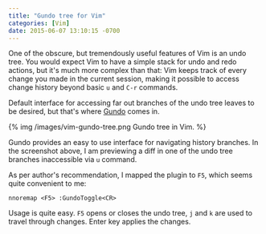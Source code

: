 ```yaml
---
title: "Gundo tree for Vim"
categories: [Vim]
date: 2015-06-07 13:10:15 -0700
---
```


One of the obscure, but tremendously useful features of Vim is an undo tree.
You would expect Vim to have a simple stack for undo and redo actions, but it's
much more complex than that: Vim keeps track of every change you made in the
current session, making it possible to access change history beyond basic `u`
and `C-r` commands.

Default interface for accessing far out branches of the undo tree leaves to be
desired, but that's where [Gundo][1] comes in.

{% img /images/vim-gundo-tree.png Gundo tree in Vim. %}

Gundo provides an easy to use interface for navigating history branches. In the
screenshot above, I am previewing a diff in one of the undo tree branches
inaccessible via `u` command.

As per author's recommendation, I mapped the plugin to `F5`, which seems quite
convenient to me:

    nnoremap <F5> :GundoToggle<CR>

Usage is quite easy. `F5` opens or closes the undo tree, `j` and `k` are used
to travel through changes. Enter key applies the changes.

[1]: http://sjl.bitbucket.org/gundo.vim/
